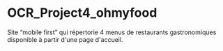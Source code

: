 # OCR_Project4_ohmyfood
Site “mobile first” qui répertorie 4 menus de restaurants gastronomiques disponible à partir d'une page d'accueil. 

